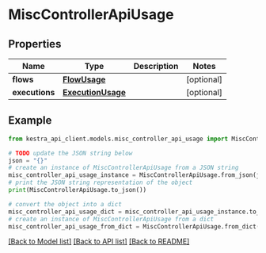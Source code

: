 # MiscControllerApiUsage


## Properties

Name | Type | Description | Notes
------------ | ------------- | ------------- | -------------
**flows** | [**FlowUsage**](FlowUsage.md) |  | [optional] 
**executions** | [**ExecutionUsage**](ExecutionUsage.md) |  | [optional] 

## Example

```python
from kestra_api_client.models.misc_controller_api_usage import MiscControllerApiUsage

# TODO update the JSON string below
json = "{}"
# create an instance of MiscControllerApiUsage from a JSON string
misc_controller_api_usage_instance = MiscControllerApiUsage.from_json(json)
# print the JSON string representation of the object
print(MiscControllerApiUsage.to_json())

# convert the object into a dict
misc_controller_api_usage_dict = misc_controller_api_usage_instance.to_dict()
# create an instance of MiscControllerApiUsage from a dict
misc_controller_api_usage_from_dict = MiscControllerApiUsage.from_dict(misc_controller_api_usage_dict)
```
[[Back to Model list]](../README.md#documentation-for-models) [[Back to API list]](../README.md#documentation-for-api-endpoints) [[Back to README]](../README.md)


